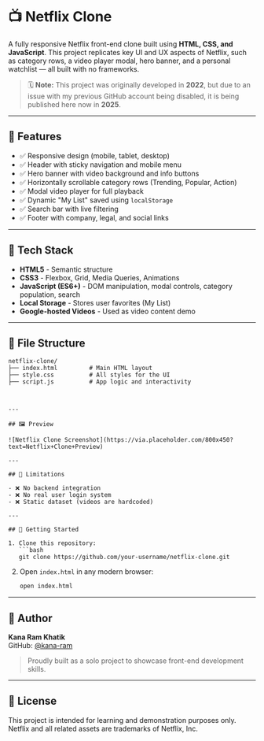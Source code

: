 # 📺 Netflix Clone

A fully responsive Netflix front-end clone built using **HTML, CSS, and JavaScript**. This project replicates key UI and UX aspects of Netflix, such as category rows, a video player modal, hero banner, and a personal watchlist — all built with no frameworks.

> 🗓 **Note:** This project was originally developed in **2022**, but due to an issue with my previous GitHub account being disabled, it is being published here now in **2025**.

---

## 🎯 Features

- ✅ Responsive design (mobile, tablet, desktop)
- ✅ Header with sticky navigation and mobile menu
- ✅ Hero banner with video background and info buttons
- ✅ Horizontally scrollable category rows (Trending, Popular, Action)
- ✅ Modal video player for full playback
- ✅ Dynamic "My List" saved using `localStorage`
- ✅ Search bar with live filtering
- ✅ Footer with company, legal, and social links

---

## 🧪 Tech Stack

- **HTML5** - Semantic structure
- **CSS3** - Flexbox, Grid, Media Queries, Animations
- **JavaScript (ES6+)** - DOM manipulation, modal controls, category population, search
- **Local Storage** - Stores user favorites (My List)
- **Google-hosted Videos** - Used as video content demo

---

## 📂 File Structure

```
netflix-clone/
├── index.html         # Main HTML layout
├── style.css          # All styles for the UI
├── script.js          # App logic and interactivity



---

## 🖼 Preview

![Netflix Clone Screenshot](https://via.placeholder.com/800x450?text=Netflix+Clone+Preview)

---

## 🚫 Limitations

- ❌ No backend integration
- ❌ No real user login system
- ❌ Static dataset (videos are hardcoded)

---

## 🚀 Getting Started

1. Clone this repository:
   ```bash
   git clone https://github.com/your-username/netflix-clone.git
   ```

2. Open `index.html` in any modern browser:
   ```bash
   open index.html
   ```

---

## 👤 Author

**Kana Ram Khatik**  
GitHub: [@kana-ram](https://github.com/kana-ram)

> Proudly built as a solo project to showcase front-end development skills.

---

## 📜 License

This project is intended for learning and demonstration purposes only. Netflix and all related assets are trademarks of Netflix, Inc.
